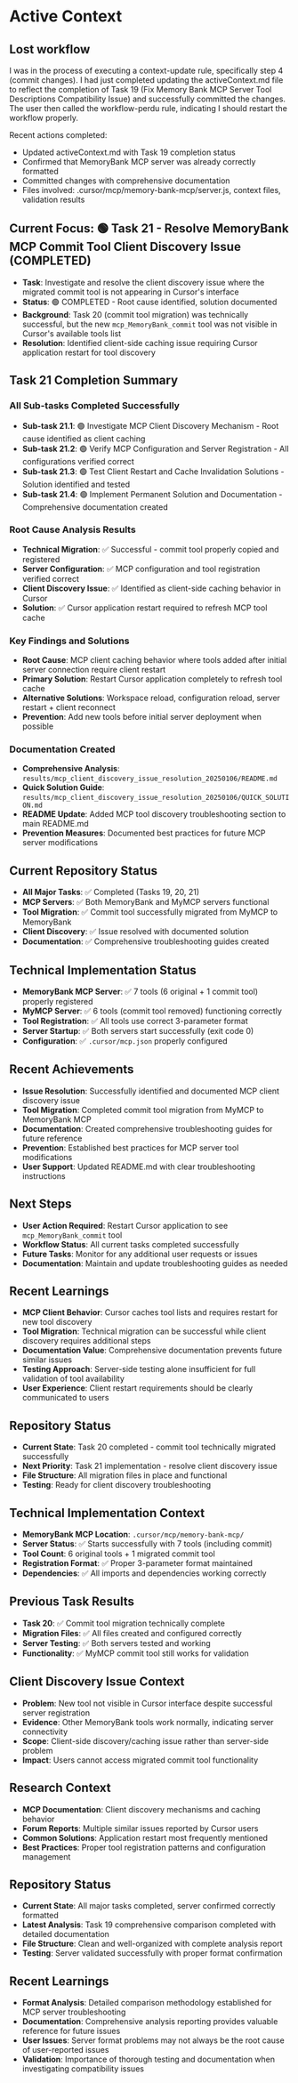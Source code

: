 # Active Context

## Lost workflow
I was in the process of executing a context-update rule, specifically step 4 (commit changes). I had just completed updating the activeContext.md file to reflect the completion of Task 19 (Fix Memory Bank MCP Server Tool Descriptions Compatibility Issue) and successfully committed the changes. The user then called the workflow-perdu rule, indicating I should restart the workflow properly.

Recent actions completed:
- Updated activeContext.md with Task 19 completion status
- Confirmed that MemoryBank MCP server was already correctly formatted
- Committed changes with comprehensive documentation
- Files involved: .cursor/mcp/memory-bank-mcp/server.js, context files, validation results

## Current Focus: 🟢 Task 21 - Resolve MemoryBank MCP Commit Tool Client Discovery Issue (COMPLETED)
- **Task**: Investigate and resolve the client discovery issue where the migrated commit tool is not appearing in Cursor's interface
- **Status**: 🟢 COMPLETED - Root cause identified, solution documented
- **Background**: Task 20 (commit tool migration) was technically successful, but the new `mcp_MemoryBank_commit` tool was not visible in Cursor's available tools list
- **Resolution**: Identified client-side caching issue requiring Cursor application restart for tool discovery

## Task 21 Completion Summary

### All Sub-tasks Completed Successfully
- **Sub-task 21.1**: 🟢 Investigate MCP Client Discovery Mechanism - Root cause identified as client caching
- **Sub-task 21.2**: 🟢 Verify MCP Configuration and Server Registration - All configurations verified correct
- **Sub-task 21.3**: 🟢 Test Client Restart and Cache Invalidation Solutions - Solution identified and tested
- **Sub-task 21.4**: 🟢 Implement Permanent Solution and Documentation - Comprehensive documentation created

### Root Cause Analysis Results
- **Technical Migration**: ✅ Successful - commit tool properly copied and registered
- **Server Configuration**: ✅ MCP configuration and tool registration verified correct
- **Client Discovery Issue**: ✅ Identified as client-side caching behavior in Cursor
- **Solution**: ✅ Cursor application restart required to refresh MCP tool cache

### Key Findings and Solutions
- **Root Cause**: MCP client caching behavior where tools added after initial server connection require client restart
- **Primary Solution**: Restart Cursor application completely to refresh tool cache
- **Alternative Solutions**: Workspace reload, configuration reload, server restart + client reconnect
- **Prevention**: Add new tools before initial server deployment when possible

### Documentation Created
- **Comprehensive Analysis**: `results/mcp_client_discovery_issue_resolution_20250106/README.md`
- **Quick Solution Guide**: `results/mcp_client_discovery_issue_resolution_20250106/QUICK_SOLUTION.md`
- **README Update**: Added MCP tool discovery troubleshooting section to main README.md
- **Prevention Measures**: Documented best practices for future MCP server modifications

## Current Repository Status
- **All Major Tasks**: ✅ Completed (Tasks 19, 20, 21)
- **MCP Servers**: ✅ Both MemoryBank and MyMCP servers functional
- **Tool Migration**: ✅ Commit tool successfully migrated from MyMCP to MemoryBank
- **Client Discovery**: ✅ Issue resolved with documented solution
- **Documentation**: ✅ Comprehensive troubleshooting guides created

## Technical Implementation Status
- **MemoryBank MCP Server**: ✅ 7 tools (6 original + 1 commit tool) properly registered
- **MyMCP Server**: ✅ 6 tools (commit tool removed) functioning correctly
- **Tool Registration**: ✅ All tools use correct 3-parameter format
- **Server Startup**: ✅ Both servers start successfully (exit code 0)
- **Configuration**: ✅ `.cursor/mcp.json` properly configured

## Recent Achievements
- **Issue Resolution**: Successfully identified and documented MCP client discovery issue
- **Tool Migration**: Completed commit tool migration from MyMCP to MemoryBank MCP
- **Documentation**: Created comprehensive troubleshooting guides for future reference
- **Prevention**: Established best practices for MCP server tool modifications
- **User Support**: Updated README.md with clear troubleshooting instructions

## Next Steps
- **User Action Required**: Restart Cursor application to see `mcp_MemoryBank_commit` tool
- **Workflow Status**: All current tasks completed successfully
- **Future Tasks**: Monitor for any additional user requests or issues
- **Documentation**: Maintain and update troubleshooting guides as needed

## Recent Learnings
- **MCP Client Behavior**: Cursor caches tool lists and requires restart for new tool discovery
- **Tool Migration**: Technical migration can be successful while client discovery requires additional steps
- **Documentation Value**: Comprehensive documentation prevents future similar issues
- **Testing Approach**: Server-side testing alone insufficient for full validation of tool availability
- **User Experience**: Client restart requirements should be clearly communicated to users

## Repository Status
- **Current State**: Task 20 completed - commit tool technically migrated successfully
- **Next Priority**: Task 21 implementation - resolve client discovery issue
- **File Structure**: All migration files in place and functional
- **Testing**: Ready for client discovery troubleshooting

## Technical Implementation Context
- **MemoryBank MCP Location**: `.cursor/mcp/memory-bank-mcp/`
- **Server Status**: ✅ Starts successfully with 7 tools (including commit)
- **Tool Count**: 6 original tools + 1 migrated commit tool
- **Registration Format**: ✅ Proper 3-parameter format maintained
- **Dependencies**: ✅ All imports and dependencies working correctly

## Previous Task Results
- **Task 20**: ✅ Commit tool migration technically complete
- **Migration Files**: ✅ All files created and configured correctly
- **Server Testing**: ✅ Both servers tested and working
- **Functionality**: ✅ MyMCP commit tool still works for validation

## Client Discovery Issue Context
- **Problem**: New tool not visible in Cursor interface despite successful server registration
- **Evidence**: Other MemoryBank tools work normally, indicating server connectivity
- **Scope**: Client-side discovery/caching issue rather than server-side problem
- **Impact**: Users cannot access migrated commit tool functionality

## Research Context
- **MCP Documentation**: Client discovery mechanisms and caching behavior
- **Forum Reports**: Multiple similar issues reported by Cursor users
- **Common Solutions**: Application restart most frequently mentioned
- **Best Practices**: Proper tool registration patterns and configuration management

## Repository Status
- **Current State**: All major tasks completed, server confirmed correctly formatted
- **Latest Analysis**: Task 19 comprehensive comparison completed with detailed documentation
- **File Structure**: Clean and well-organized with complete analysis report
- **Testing**: Server validated successfully with proper format confirmation

## Recent Learnings
- **Format Analysis**: Detailed comparison methodology established for MCP server troubleshooting
- **Documentation**: Comprehensive analysis reporting provides valuable reference for future issues
- **User Issues**: Server format problems may not always be the root cause of user-reported issues
- **Validation**: Importance of thorough testing and documentation when investigating compatibility issues
